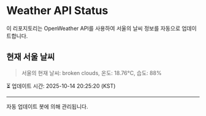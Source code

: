 
# Weather API Status

이 리포지토리는 OpenWeather API를 사용하여 서울의 날씨 정보를 자동으로 업데이트합니다.

## 현재 서울 날씨
> 서울의 현재 날씨: broken clouds, 온도: 18.76°C, 습도: 88%

⏳ 업데이트 시간: 2025-10-14 20:25:20 (KST)

---
자동 업데이트 봇에 의해 관리됩니다.
